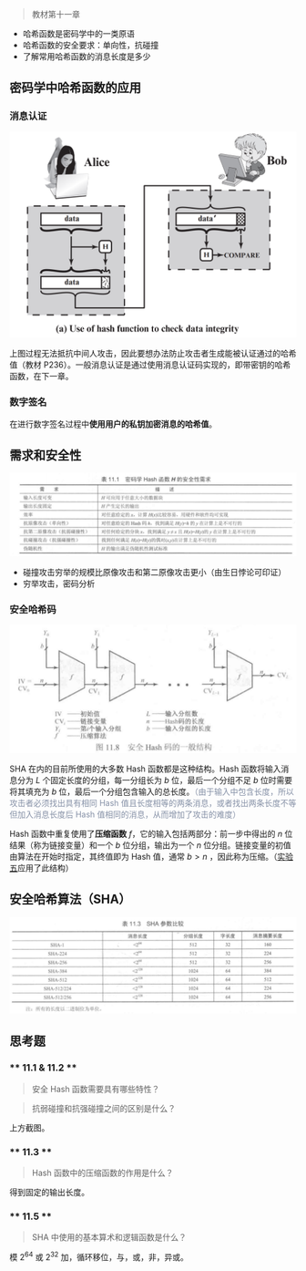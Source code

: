 > 教材第十一章

- 哈希函数是密码学中的一类原语
- 哈希函数的安全要求：单向性，抗碰撞
- 了解常用哈希函数的消息长度是多少

## 密码学中哈希函数的应用

### 消息认证

![](_images/summary-hash-functions-1.png ':size=60%')

上图过程无法抵抗中间人攻击，因此要想办法防止攻击者生成能被认证通过的哈希值（教材 P236）。一般消息认证是通过使用消息认证码实现的，即带密钥的哈希函数，在下一章。

### 数字签名

在进行数字签名过程中**使用用户的私钥加密消息的哈希值**。

## 需求和安全性

![](_images/summary-hash-functions-2.png ':size=90%')

- 碰撞攻击穷举的规模比原像攻击和第二原像攻击更小（由生日悖论可印证）
- 穷举攻击，密码分析

### 安全哈希码

![](_images/summary-hash-functions-4.png ':size=70%')

SHA 在内的目前所使用的大多数 Hash 函数都是这种结构。Hash 函数将输入消息分为 $L$ 个固定长度的分组，每一分组长为 $b$ 位，最后一个分组不足 $b$ 位时需要将其填充为 $b$ 位，最后一个分组包含输入的总长度。<span style="color: #8590a6">（由于输入中包含长度，所以攻击者必须找出具有相同 Hash 值且长度相等的两条消息，或者找出两条长度不等但加入消息长度后 Hash 值相同的消息，从而增加了攻击的难度）</span>

Hash 函数中重复使用了**压缩函数** $f$，它的输入包括两部分：前一步中得出的 $n$ 位结果（称为链接变量）和一个 $b$ 位分组，输出为一个 $n$ 位分组。链接变量的初值由算法在开始时指定，其终值即为 Hash 值，通常 $b>n$ ，因此称为压缩。（[实验五]((course/cryptography/lab-5.md))应用了此结构）

## 安全哈希算法（SHA）

![](_images/summary-hash-functions-3.png ':size=90%')

## 思考题

<!-- tabs:start -->

### ** 11.1 & 11.2 **

> 安全 Hash 函数需要具有哪些特性？

> 抗弱碰撞和抗强碰撞之间的区别是什么？

上方截图。

### ** 11.3 **

> Hash 函数中的压缩函数的作用是什么？

得到固定的输出长度。

### ** 11.5 **

> SHA 中使用的基本算术和逻辑函数是什么？

模 $2^{64}$ 或 $2^{32}$ 加，循环移位，与，或，非，异或。

<!-- tabs:end -->